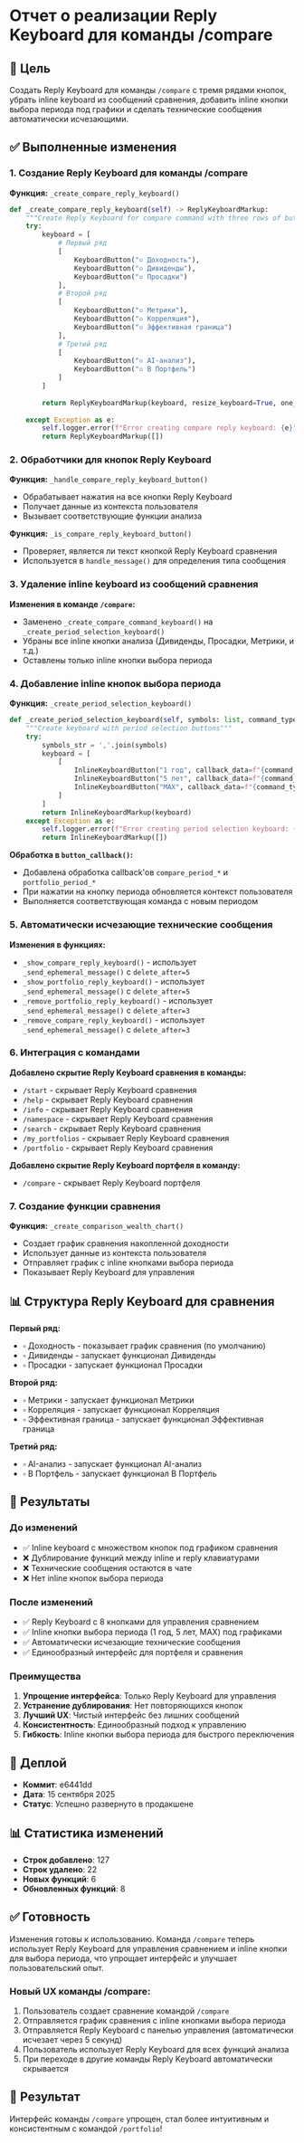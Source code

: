 # Отчет о реализации Reply Keyboard для команды /compare

## 🎯 Цель
Создать Reply Keyboard для команды `/compare` с тремя рядами кнопок, убрать inline keyboard из сообщений сравнения, добавить inline кнопки выбора периода под графики и сделать технические сообщения автоматически исчезающими.

## ✅ Выполненные изменения

### 1. Создание Reply Keyboard для команды /compare

**Функция:** `_create_compare_reply_keyboard()`
```python
def _create_compare_reply_keyboard(self) -> ReplyKeyboardMarkup:
    """Create Reply Keyboard for compare command with three rows of buttons"""
    try:
        keyboard = [
            # Первый ряд
            [
                KeyboardButton("▫️ Доходность"),
                KeyboardButton("▫️ Дивиденды"),
                KeyboardButton("▫️ Просадки")
            ],
            # Второй ряд
            [
                KeyboardButton("▫️ Метрики"),
                KeyboardButton("▫️ Корреляция"),
                KeyboardButton("▫️ Эффективная граница")
            ],
            # Третий ряд
            [
                KeyboardButton("▫️ AI-анализ"),
                KeyboardButton("▫️ В Портфель")
            ]
        ]
        
        return ReplyKeyboardMarkup(keyboard, resize_keyboard=True, one_time_keyboard=False)
        
    except Exception as e:
        self.logger.error(f"Error creating compare reply keyboard: {e}")
        return ReplyKeyboardMarkup([])
```

### 2. Обработчики для кнопок Reply Keyboard

**Функция:** `_handle_compare_reply_keyboard_button()`
- Обрабатывает нажатия на все кнопки Reply Keyboard
- Получает данные из контекста пользователя
- Вызывает соответствующие функции анализа

**Функция:** `_is_compare_reply_keyboard_button()`
- Проверяет, является ли текст кнопкой Reply Keyboard сравнения
- Используется в `handle_message()` для определения типа сообщения

### 3. Удаление inline keyboard из сообщений сравнения

**Изменения в команде `/compare`:**
- Заменено `_create_compare_command_keyboard()` на `_create_period_selection_keyboard()`
- Убраны все inline кнопки анализа (Дивиденды, Просадки, Метрики, и т.д.)
- Оставлены только inline кнопки выбора периода

### 4. Добавление inline кнопок выбора периода

**Функция:** `_create_period_selection_keyboard()`
```python
def _create_period_selection_keyboard(self, symbols: list, command_type: str) -> InlineKeyboardMarkup:
    """Create keyboard with period selection buttons"""
    try:
        symbols_str = ','.join(symbols)
        keyboard = [
            [
                InlineKeyboardButton("1 год", callback_data=f"{command_type}_period_1Y_{symbols_str}"),
                InlineKeyboardButton("5 лет", callback_data=f"{command_type}_period_5Y_{symbols_str}"),
                InlineKeyboardButton("MAX", callback_data=f"{command_type}_period_MAX_{symbols_str}")
            ]
        ]
        return InlineKeyboardMarkup(keyboard)
    except Exception as e:
        self.logger.error(f"Error creating period selection keyboard: {e}")
        return InlineKeyboardMarkup([])
```

**Обработка в `button_callback()`:**
- Добавлена обработка callback'ов `compare_period_*` и `portfolio_period_*`
- При нажатии на кнопку периода обновляется контекст пользователя
- Выполняется соответствующая команда с новым периодом

### 5. Автоматически исчезающие технические сообщения

**Изменения в функциях:**
- `_show_compare_reply_keyboard()` - использует `_send_ephemeral_message()` с `delete_after=5`
- `_show_portfolio_reply_keyboard()` - использует `_send_ephemeral_message()` с `delete_after=5`
- `_remove_portfolio_reply_keyboard()` - использует `_send_ephemeral_message()` с `delete_after=3`
- `_remove_compare_reply_keyboard()` - использует `_send_ephemeral_message()` с `delete_after=3`

### 6. Интеграция с командами

**Добавлено скрытие Reply Keyboard сравнения в команды:**
- `/start` - скрывает Reply Keyboard сравнения
- `/help` - скрывает Reply Keyboard сравнения
- `/info` - скрывает Reply Keyboard сравнения
- `/namespace` - скрывает Reply Keyboard сравнения
- `/search` - скрывает Reply Keyboard сравнения
- `/my_portfolios` - скрывает Reply Keyboard сравнения
- `/portfolio` - скрывает Reply Keyboard сравнения

**Добавлено скрытие Reply Keyboard портфеля в команду:**
- `/compare` - скрывает Reply Keyboard портфеля

### 7. Создание функции сравнения

**Функция:** `_create_comparison_wealth_chart()`
- Создает график сравнения накопленной доходности
- Использует данные из контекста пользователя
- Отправляет график с inline кнопками выбора периода
- Показывает Reply Keyboard для управления

## 📊 Структура Reply Keyboard для сравнения

**Первый ряд:**
- ▫️ Доходность - показывает график сравнения (по умолчанию)
- ▫️ Дивиденды - запускает функционал Дивиденды
- ▫️ Просадки - запускает функционал Просадки

**Второй ряд:**
- ▫️ Метрики - запускает функционал Метрики
- ▫️ Корреляция - запускает функционал Корреляция
- ▫️ Эффективная граница - запускает функционал Эффективная граница

**Третий ряд:**
- ▫️ AI-анализ - запускает функционал AI-анализ
- ▫️ В Портфель - запускает функционал В Портфель

## 🎯 Результаты

### До изменений
- ✅ Inline keyboard с множеством кнопок под графиком сравнения
- ❌ Дублирование функций между inline и reply клавиатурами
- ❌ Технические сообщения остаются в чате
- ❌ Нет inline кнопок выбора периода

### После изменений
- ✅ Reply Keyboard с 8 кнопками для управления сравнением
- ✅ Inline кнопки выбора периода (1 год, 5 лет, MAX) под графиками
- ✅ Автоматически исчезающие технические сообщения
- ✅ Единообразный интерфейс для портфеля и сравнения

### Преимущества
1. **Упрощение интерфейса**: Только Reply Keyboard для управления
2. **Устранение дублирования**: Нет повторяющихся кнопок
3. **Лучший UX**: Чистый интерфейс без лишних сообщений
4. **Консистентность**: Единообразный подход к управлению
5. **Гибкость**: Inline кнопки выбора периода для быстрого переключения

## 🚀 Деплой
- **Коммит**: e6441dd
- **Дата**: 15 сентября 2025
- **Статус**: Успешно развернуто в продакшене

## 📊 Статистика изменений
- **Строк добавлено**: 127
- **Строк удалено**: 22
- **Новых функций**: 6
- **Обновленных функций**: 8

## ✅ Готовность
Изменения готовы к использованию. Команда `/compare` теперь использует Reply Keyboard для управления сравнением и inline кнопки для выбора периода, что упрощает интерфейс и улучшает пользовательский опыт.

### Новый UX команды /compare:
1. Пользователь создает сравнение командой `/compare`
2. Отправляется график сравнения с inline кнопками выбора периода
3. Отправляется Reply Keyboard с панелью управления (автоматически исчезает через 5 секунд)
4. Пользователь использует Reply Keyboard для всех функций анализа
5. При переходе в другие команды Reply Keyboard автоматически скрывается

## 🎉 Результат
Интерфейс команды `/compare` упрощен, стал более интуитивным и консистентным с командой `/portfolio`!
